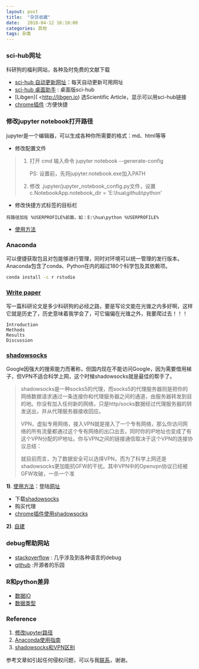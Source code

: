 ```yaml
---
layout: post
title:  "杂货收藏"
date:   2018-04-12 16:10:00
categories: 其他
tags: 杂类
---
```




### sci-hub网址

科研狗的福利网站，各种及时免费的文献下载

* [sci-hub 自动更新网址](http://tool.yovisun.com/scihub/)：每天自动更新可用网址
* [sci-hub 桌面助手](https://pan.baidu.com/s/1kVb2pJh#list/path=%2F ) : 桌面版sci-hub
* [Libgen]( <http://libgen.io)  选Scientific Article，显示可以用sci-hub链接
* [chrome插件](http://chromecj.com/productivity/2017-07/773.html) :方便快捷




### 修改jupyter notebook打开路径

jupyter是一个编辑器，可以生成各种你所需要的格式：md、html等等

* 修改配置文件

> 1. 打开 cmd 输入命令 jupyter notebook --generate-config
>
>    PS: 设置前，先将jupyter.notebook.exe加入PATH
>
> 2. 修改 .jupyter/jupyter_notebook_config.py文件，设置 c.NotebookApp.notebook_dir = 'E:\\hua\\github\\python'

* 修改快捷方式标签的目标栏


```
将路径加在 %USERPROFILE%前面，如：E:\hua\python %USERPROFILE%
```

* [使用方法](https://zhuanlan.zhihu.com/p/33105153)



### Anaconda

可以便捷获取包且对包能够进行管理，同时对环境可以统一管理的发行版本。Anaconda包含了conda、Python在内的超过180个科学包及其依赖项。

```bash
conda install -c r rstudio
```



### [Write paper](https://writing.wisc.edu/Handbook/SciRep/ScienceReport.html)

写一篇科研论文是多少科研狗的必经之路，要是写论文能在光锥之内多好啊，这样它就是历史了，历史意味着我学会了，可它偏偏在光锥之外，我要爬过去！！！

```
Introduction
Methods
Results
Discussion
```



### [shadowsocks](https://en.wikipedia.org/wiki/Shadowsocks)

Google因强大的搜索能力而著称，但国内现在不能访问Google，因为需要借用梯子，但VPN不适合科学上网，这个时候shadowsocks就是最佳的帮手了。

> shadowsocks是一种socks5的代理，而socks5的代理服务器则是把你的网络数据请求通过一条连接你和代理服务器之间的通道，由服务器转发到目的地。你没有加入任何新的网络，只是http/socks数据经过代理服务器的转发送出，并从代理服务器接收回应。
>
> VPN，虚拟专用网络，接入VPN就是接入了一个专有网络，那么你访问网络的所有流量都通过这个专有网络的出口出去，同时你的IP地址也变成了有这个VPN分配的IP地址。你与VPN之间的链接通信取决于这个VPN的连接协议总结：
>
> 就目前而言，为了数据安全可以选择VPN，而为了科学上网还是shadowsocks更加能抗GFW的干扰。其中VPN中的Openvpn协议已经被GFW攻破，一杀一个准

**1)**. [使用方法](https://blog.csdn.net/amoscn/article/details/79364599)：登陆[网址](https://github.com/shadowsocks)

* 下载[shadowsocks](https://github.com/shadowsocks/shadowsocks-windows/releases)
* 购买代理
* [chrome插件使用shadowsocks](http://www.111cn.net/sys/Ubuntu/76513.htm)

**2)**. [自建](https://blog.csdn.net/junbujianwpl/article/details/78639247)



### debug帮助网站

* [stackoverflow](http://stackoverflow.com/questions) : 几乎涉及到各种语言的debug
* [github](https://github.com/) :开源者的乐园




### R和python差异

* [数据IO](https://shiring.github.io/r_vs_python/2017/01/22/R_vs_Py_post)
* [数据类型](https://gigadom.wordpress.com/2017/05/22/r-vs-python-different-similarities-and-similar-differences/)






### Reference 

1. [修改jupyter路径](https://www.zhihu.com/question/31600197)
2. [Anaconda使用指南](https://zhuanlan.zhihu.com/p/32925500)
3. [shadowsocks和VPN区别](https://blog.csdn.net/qq_30072293/article/details/78485789)

参考文章如引起任何侵权问题，可以与我[联系](https://github.com/HuaZou/)，谢谢。
